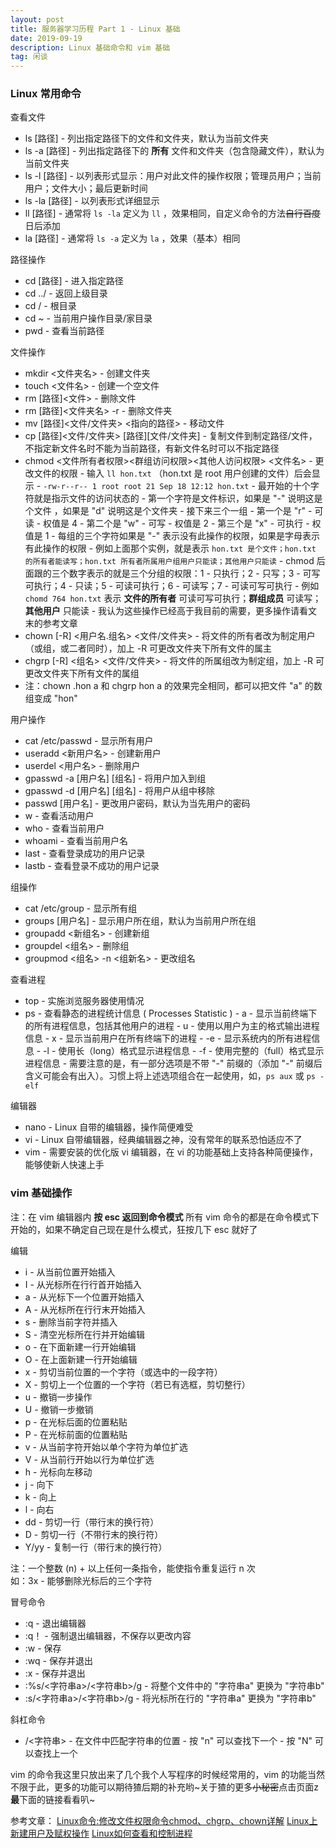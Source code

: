 ```yaml
---
layout: post
title: 服务器学习历程 Part 1 - Linux 基础
date: 2019-09-19
description: Linux 基础命令和 vim 基础
tag: 闲谈
---
```


### Linux 常用命令
查看文件
- ls [路径] - 列出指定路径下的文件和文件夹，默认为当前文件夹
- ls -a [路径] - 列出指定路径下的 **所有** 文件和文件夹（包含隐藏文件），默认为当前文件夹
- ls -l [路径] - 以列表形式显示：用户对此文件的操作权限；管理员用户；当前用户；文件大小；最后更新时间
- ls -la [路径] - 以列表形式详细显示
- ll [路径] - 通常将 `ls -la` 定义为 `ll` ，效果相同，自定义命令的方法~~自行百度~~日后添加
- la [路径] - 通常将 `ls -a` 定义为 `la` ，效果（基本）相同

路径操作
- cd [路径] - 进入指定路径
- cd ../ - 返回上级目录
- cd / - 根目录
- cd ~ - 当前用户操作目录/家目录
- pwd - 查看当前路径

文件操作
- mkdir <文件夹名> - 创建文件夹
- touch <文件名> - 创建一个空文件
- rm [路径]<文件> - 删除文件
- rm [路径]<文件夹名> -r - 删除文件夹
- mv [路径]<文件/文件夹> <指向的路径> - 移动文件
- cp [路径]<文件/文件夹> [路径][文件/文件夹] - 复制文件到制定路径/文件，不指定新文件名时不能为当前路径，有新文件名时可以不指定路径
- chmod <文件所有者权限><群组访问权限><其他人访问权限> <文件名> - 更改文件的权限
        - 输入 `ll hon.txt` （hon.txt 是 root 用户创建的文件）后会显示
        - `-rw-r--r-- 1 root root 21 Sep 18 12:12 hon.txt`
        - 最开始的十个字符就是指示文件的访问状态的
        - 第一个字符是文件标识，如果是 "-" 说明这是个文件 ，如果是 "d" 说明这是个文件夹
        - 接下来三个一组
        - 第一个是 "r" - 可读   - 权值是 4
        - 第二个是 "w" - 可写   - 权值是 2
        - 第三个是 "x" - 可执行 - 权值是 1
        - 每组的三个字符如果是 "-" 表示没有此操作的权限，如果是字母表示有此操作的权限
        - 例如上面那个实例，就是表示 `hon.txt 是个文件；hon.txt 的所有者能读写；hon.txt 所有者所属用户组用户只能读；其他用户只能读`
        - chmod 后面跟的三个数字表示的就是三个分组的权限：1 - 只执行；2 - 只写；3 - 可写可执行；4 - 只读；5 - 可读可执行；6 - 可读写；7 - 可读可写可执行
        - 例如 `chomd 764 hon.txt` 表示 **文件的所有者** 可读可写可执行；**群组成员** 可读写；**其他用户** 只能读
        - 我认为这些操作已经高于我目前的需要，更多操作请看文末的参考文章
- chown [-R] <用户名.组名> <文件/文件夹> - 将文件的所有者改为制定用户（或组，或二者同时），加上 -R 可更改文件夹下所有文件的属主
- chgrp [-R] <组名> <文件/文件夹> - 将文件的所属组改为制定组，加上 -R 可更改文件夹下所有文件的属组
 - 注：chown .hon a 和 chgrp hon a 的效果完全相同，都可以把文件 "a" 的数组变成 "hon"

用户操作
- cat /etc/passwd - 显示所有用户
- useradd <新用户名> - 创建新用户
- userdel <用户名> - 删除用户
- gpasswd -a [用户名] [组名] - 将用户加入到组
- gpasswd -d [用户名] [组名] - 将用户从组中移除
- passwd [用户名] - 更改用户密码，默认为当先用户的密码
- w - 查看活动用户
- who - 查看当前用户
- whoami - 查看当前用户名
- last - 查看登录成功的用户记录
- lastb - 查看登录不成功的用户记录

组操作
- cat /etc/group - 显示所有组
- groups [用户名] - 显示用户所在组，默认为当前用户所在组
- groupadd <新组名> - 创建新组
- groupdel <组名> - 删除组
- groupmod <组名> -n <组新名> - 更改组名

查看进程
- top - 实施浏览服务器使用情况
- ps - 查看静态的进程统计信息 ( Processes Statistic )
        - a - 显示当前终端下的所有进程信息，包括其他用户的进程
        - u - 使用以用户为主的格式输出进程信息
        - x - 显示当前用户在所有终端下的进程
        - -e - 显示系统内的所有进程信息
        - -l - 使用长（long）格式显示进程信息
        - -f - 使用完整的（full）格式显示进程信息
        - 需要注意的是，有一部分选项是不带 "-" 前缀的（添加 "-" 前缀后含义可能会有出入）。习惯上将上述选项组合在一起使用，如，`ps aux` 或 `ps -elf`

编辑器
- nano - Linux 自带的编辑器，操作简便难受
- vi - Linux 自带编辑器，经典编辑器之神，没有常年的联系恐怕适应不了
- vim - 需要安装的优化版 vi 编辑器，在 vi 的功能基础上支持各种简便操作，能够使新人快速上手

### vim 基础操作
注：在 vim 编辑器内 **按 esc 返回到命令模式** 所有 vim 命令的都是在命令模式下开始的，如果不确定自己现在是什么模式，狂按几下 esc 就好了

编辑
- i - 从当前位置开始插入
- I - 从光标所在行行首开始插入
- a - 从光标下一个位置开始插入
- A - 从光标所在行行末开始插入
- s - 删除当前字符并插入
- S - 清空光标所在行并开始编辑
- o - 在下面新建一行开始编辑
- O - 在上面新建一行开始编辑
- x - 剪切当前位置的一个字符（或选中的一段字符）
- X - 剪切上一个位置的一个字符（若已有选框，剪切整行）
- u - 撤销一步操作
- U - 撤销一步撤销
- p - 在光标后面的位置粘贴
- P - 在光标前面的位置粘贴
- v - 从当前字符开始以单个字符为单位扩选
- V - 从当前行开始以行为单位扩选
- h - 光标向左移动
- j - 向下
- k - 向上
- l - 向右
- dd - 剪切一行（带行末的换行符）
- D - 剪切一行（不带行末的换行符）
- Y/yy - 复制一行（带行末的换行符）

注：一个整数 (n) + 以上任何一条指令，能使指令重复运行 n 次<br>
如：3x - 能够删除光标后的三个字符

冒号命令
- :q - 退出编辑器
- :q！ - 强制退出编辑器，不保存以更改内容
- :w - 保存
- :wq - 保存并退出
- :x - 保存并退出
- :%s/<字符串a>/<字符串b>/g - 将整个文件中的 "字符串a" 更换为 "字符串b"
- :s/<字符串a>/<字符串b>/g - 将光标所在行的 "字符串a" 更换为 "字符串b"

斜杠命令
- /<字符串> - 在文件中匹配字符串的位置
        - 按 "n" 可以查找下一个
        - 按 "N" 可以查找上一个

vim 的命令我这里只放出来了几个我个人写程序的时候经常用的，vim 的功能当然不限于此，更多的功能可以期待猹后期的补充哟~关于猹的更多~~小秘密~~点击页面z**最**下面的链接看看叭~

参考文章：
[Linux命令:修改文件权限命令chmod、chgrp、chown详解](https://www.cnblogs.com/cwwmmv/p/10535175.html)
[Linux上新建用户及赋权操作](https://www.cnblogs.com/RENQIWEI1995/p/7797280.html)
[Linux如何查看和控制进程](https://baijiahao.baidu.com/s?id=1617448120776344096&wfr=spider&for=pc)
